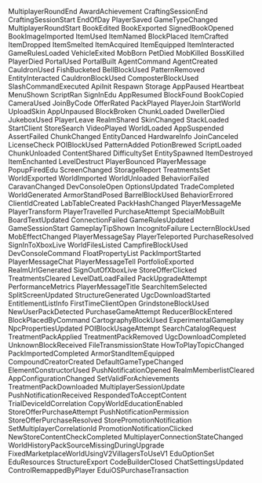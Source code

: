 MultiplayerRoundEnd
  AwardAchievement
CraftingSessionEnd
CraftingSessionStart
EndOfDay
PlayerSaved
GameTypeChanged
MultiplayerRoundStart
BookEdited
BookExported
SignedBookOpened
BookImageImported
ItemUsed
ItemNamed
BlockPlaced
ItemCrafted
ItemDropped
ItemSmelted
ItemAcquired
ItemEquipped
ItemInteracted
GameRulesLoaded
VehicleExited
MobBorn
PetDied
MobKilled
BossKilled
PlayerDied
PortalUsed
PortalBuilt
AgentCommand
AgentCreated
CauldronUsed
FishBucketed
BellBlockUsed
PatternRemoved
EntityInteracted
CauldronBlockUsed
ComposterBlockUsed
SlashCommandExecuted
ApiInit
Respawn
Storage
AppPaused
Heartbeat
MenuShown
ScriptRan
SignInEdu
AppResumed
BlockFound
BookCopied
CameraUsed
JoinByCode
OfferRated
PackPlayed
PlayerJoin
StartWorld
UploadSkin
AppUnpaused
BlockBroken
ChunkLoaded
DwellerDied
JukeboxUsed
PlayerLeave
RealmShared
SkinChanged
StackLoaded
StartClient
StoreSearch
VideoPlayed
WorldLoaded
AppSuspended
AssertFailed
ChunkChanged
EntityDanced
HardwareInfo
JoinCanceled
LicenseCheck
POIBlockUsed
PatternAdded
PotionBrewed
ScriptLoaded
ChunkUnloaded
ContentShared
DifficultySet
EntitySpawned
ItemDestroyed
ItemEnchanted
LevelDestruct
PlayerBounced
PlayerMessage
PopupFiredEdu
ScreenChanged
StorageReport
TreatmentsSet
WorldExported
WorldImported
WorldUnloaded
BehaviorFailed
CaravanChanged
DevConsoleOpen
OptionsUpdated
TradeCompleted
WorldGenerated
ArmorStandPosed
BarrelBlockUsed
BehaviorErrored
ClientIdCreated
LabTableCreated
PackHashChanged
PlayerMessageMe
PlayerTransform
PlayerTravelled
PurchaseAttempt
SpecialMobBuilt
BoardTextUpdated
ConnectionFailed
GameRulesUpdated
GameSessionStart
GameplayTipShown
IncognitoFailure
LecternBlockUsed
MobEffectChanged
PlayerMessageSay
PlayerTeleported
PurchaseResolved
SignInToXboxLive
WorldFilesListed
CampfireBlockUsed
DevConsoleCommand
FloatPropertyList
PackImportStarted
PlayerMessageChat
PlayerMessageTell
PortfolioExported
RealmUrlGenerated
SignOutOfXboxLive
StoreOfferClicked
TreatmentsCleared
LevelDatLoadFailed
PackUpgradeAttempt
PerformanceMetrics
PlayerMessageTitle
SearchItemSelected
SplitScreenUpdated
StructureGenerated
UgcDownloadStarted
EntitlementListInfo
FirstTimeClientOpen
GrindstoneBlockUsed
NewUserPackDetected
PurchaseGameAttempt
ReducerBlockEntered
BlockPlacedByCommand
CartographyBlockUsed
ExperimentalGameplay
NpcPropertiesUpdated
POIBlockUsageAttempt
SearchCatalogRequest
TreatmentPackApplied
TreatmentPackRemoved
UgcDownloadCompleted
UnknownBlockReceived
FileTransmissionState
HowToPlayTopicChanged
PackImportedCompleted
ArmorStandItemEquipped
CompoundCreatorCreated
DefaultGameTypeChanged
ElementConstructorUsed
PushNotificationOpened
RealmMemberlistCleared
AppConfigurationChanged
SetValidForAchievements
TreatmentPackDownloaded
MultiplayerSessionUpdate
PushNotificationReceived
RespondedToAcceptContent
TrialDeviceIdCorrelation
CopyWorldEducationEnabled
StoreOfferPurchaseAttempt
PushNotificationPermission
StoreOfferPurchaseResolved
StorePromotionNotification
SetMultiplayerCorrelationId
PromotionNotificationClicked
NewStoreContentCheckCompleted
MultiplayerConnectionStateChanged
WorldHistoryPackSourceMissingDuringUpgrade
FixedMarketplaceWorldUsingV2VillagersToUseV1
EduOptionSet
EduResources
StructureExport
CodeBuilderClosed
ChatSettingsUpdated
ControlRemappedByPlayer
EduiOSPurchaseTransaction
